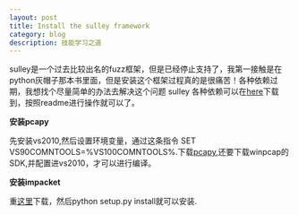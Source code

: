 ```yaml
---
layout: post
title: Install the sulley framework
category: blog
description: 技能学习之道
---
```


sulley是一个过去比较出名的fuzz框架，但是已经停止支持了，我第一接触是在python灰帽子那本书里面，但是安装这个框架过程真的是很痛苦！各种依赖过期，我想找个尽量简单的办法去解决这个问题
sulley 各种依赖可以在[here](https://github.com/reider-roque/pydbg-pydasm-paimei)下载到，按照readme进行操作就可以了。

**安装pcapy**

先安装vs2010,然后设置环境变量，通过这条指令 SET VS90COMNTOOLS=%VS100COMNTOOLS%.下载[pcapy](https://pypi.python.org/pypi/pcapy),还要下载winpcap的SDK,并配置进vs2010，才可以进行编译。

**安装impacket**

重[这里](https://pypi.python.org/pypi/impacket)下载，然后python setup.py install就可以安装.
